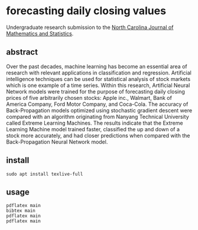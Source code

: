 # forecasting daily closing values

Undergraduate research submission to the [North Carolina Journal of Mathematics and Statistics](https://libjournal.uncg.edu/ncjms).

## abstract

Over the past decades, machine learning has become an essential area of research with relevant applications in classification and regression. 
Artificial intelligence techniques can be used for statistical analysis of stock markets which is one example of a time series. 
Within this research, Artificial Neural Network models were trained for the purpose of forecasting daily closing prices of five arbitrarily chosen stocks: Apple inc., Walmart, Bank of America Company, Ford Motor Company, and Coca-Cola. 
The accuracy of Back-Propagation models optimized using stochastic gradient descent were compared with an algorithm originating from Nanyang Technical University called Extreme Learning Machines. 
The results indicate that the Extreme Learning Machine model trained faster, classified the up and down of a stock more accurately, and had closer predictions when compared with the Back-Propagation Neural Network model.

## install

```shell
sudo apt install texlive-full
```

## usage

```shell
pdflatex main
bibtex main
pdflatex main
pdflatex main
```
